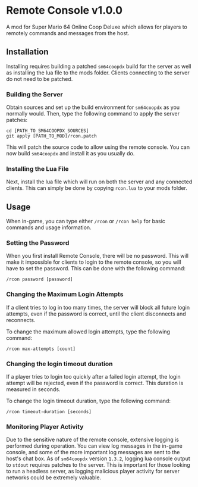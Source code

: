 # Remote Console v1.0.0

A mod for Super Mario 64 Online Coop Deluxe which allows for players to remotely
commands and messages from the host.

## Installation

Installing requires building a patched `sm64coopdx` build for the server as well
as installing the lua file to the mods folder.  Clients connecting to the server
do not need to be patched.

### Building the Server

Obtain sources and set up the build environment for `sm64coopdx` as you normally
would.  Then, type the following command to apply the server patches:

```
cd [PATH_TO_SM64COOPDX_SOURCES]
git apply [PATH_TO_MOD]/rcon.patch
```

This will patch the source code to allow using the remote console.  You can now
build `sm64coopdx` and install it as you usually do.

### Installing the Lua File

Next, install the lua file which will run on both the server and any connected
clients.  This can simply be done by copying `rcon.lua` to your mods folder.

## Usage

When in-game, you can type either `/rcon` or `/rcon help` for basic commands and
usage information.

### Setting the Password

When you first install Remote Console, there will be no password.  This will
make it impossible for clients to login to the remote console, so you will have
to set the password.  This can be done with the following command:

```
/rcon password [password]
```

### Changing the Maximum Login Attempts

If a client tries to log in too many times, the server will block all future
login attempts, even if the password is correct, until the client disconnects
and reconnects.

To change the maximum allowed login attempts, type the following command:

```
/rcon max-attempts [count]
```

### Changing the login timeout duration

If a player tries to login too quickly after a failed login attempt, the login
attempt will be rejected, even if the password is correct.  This duration is
measured in seconds.

To change the login timeout duration, type the following command:

```
/rcon timeout-duration [seconds]
```

### Monitoring Player Activity

Due to the sensitive nature of the remote console, extensive logging is
performed during operation.  You can view log messages in the in-game console,
and some of the more important log messages are sent to the host's chat box.  As
of `sm64coopdx` version `1.3.2`, logging lua console output to `stdout` requires
patches to the server.  This is important for those looking to run a headless
server, as logging malicious player activity for server networks could be
extremely valuable.

